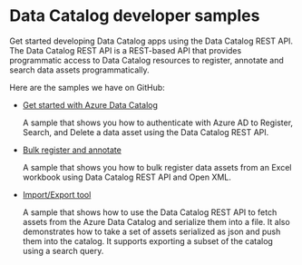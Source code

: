<properties
   pageTitle="Data Catalog developer samples | Microsoft Azure"
   description="Get started developing catalog apps using the Data Catalog REST API."
   services="data-catalog"
   documentationCenter=""
   authors="dvana"
   manager="mblythe"
   editor=""
   tags=""/>
<tags
   ms.service="data-catalog"
   ms.devlang="NA"
   ms.topic="article"
   ms.tgt_pltfrm="NA"
   ms.workload="data-catalog"
   ms.date="01/20/2015"
   ms.author="derrickv"/>


# Data Catalog developer samples
Get started developing Data Catalog apps using the Data Catalog REST API. The Data Catalog REST API is a REST-based API that provides programmatic access to Data Catalog resources to register, annotate and search data assets programmatically.

Here are the samples we have on GitHub:

- [Get started with Azure Data Catalog](https://azure.microsoft.com/documentation/samples/data-catalog-dotnet-get-started/)

  A sample that shows you how to authenticate with Azure AD to Register, Search, and Delete a data asset using the Data Catalog REST API.

- [Bulk register and annotate](https://azure.microsoft.com/documentation/samples/data-catalog-dotnet-excel-register-data-assets/)

  A sample that shows you how to bulk register data assets from an Excel workbook using Data Catalog REST API and Open XML.

- [Import/Export tool](https://azure.microsoft.com/documentation/samples/data-catalog-dotnet-import-export/)

  A sample that shows how to use the Data Catalog REST API to fetch assets from the Azure Data Catalog and serialize them into a file. It also demonstrates how to take a set of assets serialized as json and push them into the catalog. It supports exporting a subset of the catalog using a search query.
